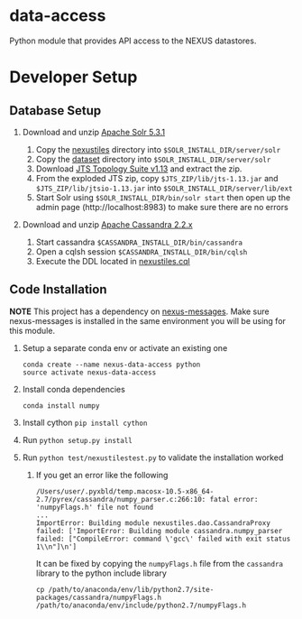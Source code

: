 data-access
=====

Python module that provides API access to the NEXUS datastores.

# Developer Setup

## Database Setup

1. Download and unzip [Apache Solr 5.3.1](http://archive.apache.org/dist/lucene/solr/5.3.1/)

    1. Copy the [nexustiles](config/schemas/solr/nexustiles) directory into `$SOLR_INSTALL_DIR/server/solr`
    2. Copy the [dataset](config/schemas/solr/dataset) directory into `$SOLR_INSTALL_DIR/server/solr`
    3. Download [JTS Topology Suite v1.13](https://sourceforge.net/projects/jts-topo-suite/files/jts/1.13/) and extract the zip.
    4. From the exploded JTS zip, copy `$JTS_ZIP/lib/jts-1.13.jar` and `$JTS_ZIP/lib/jtsio-1.13.jar` into `$SOLR_INSTALL_DIR/server/lib/ext`
    5. Start Solr using `$SOLR_INSTALL_DIR/bin/solr start` then open up the admin page (http://localhost:8983) to make sure there are no errors

2. Download and unzip [Apache Cassandra 2.2.x](http://cassandra.apache.org/download/)

    1. Start cassandra `$CASSANDRA_INSTALL_DIR/bin/cassandra`
    2. Open a cqlsh session `$CASSANDRA_INSTALL_DIR/bin/cqlsh`
    3. Execute the DDL located in [nexustiles.cql](config/schemas/cassandra/nexustiles.cql)

## Code Installation

**NOTE** This project has a dependency on [nexus-messages](https://github.com/dataplumber/nexus/tree/master/nexus-ingest/nexus-messages). Make sure nexus-messages is installed in the same environment you will be using for this module.

1. Setup a separate conda env or activate an existing one

    ````
    conda create --name nexus-data-access python
    source activate nexus-data-access
    ````

2. Install conda dependencies

    ````
    conda install numpy
    ````

3. Install cython `pip install cython`

4. Run `python setup.py install`

5. Run `python test/nexustilestest.py` to validate the installation worked
    1. If you get an error like the following

        ````
        /Users/user/.pyxbld/temp.macosx-10.5-x86_64-2.7/pyrex/cassandra/numpy_parser.c:266:10: fatal error: 'numpyFlags.h' file not found
        ...
        ImportError: Building module nexustiles.dao.CassandraProxy failed: ['ImportError: Building module cassandra.numpy_parser failed: ["CompileError: command \'gcc\' failed with exit status 1\\n"]\n']
        ````

        It can be fixed by copying the `numpyFlags.h` file from the `cassandra` library to the python include library

        ````
        cp /path/to/anaconda/env/lib/python2.7/site-packages/cassandra/numpyFlags.h /path/to/anaconda/env/include/python2.7/numpyFlags.h
        ````